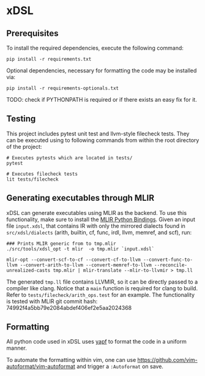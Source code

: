 # xDSL

## Prerequisites

To install the required dependencies, execute the following command:

```
pip install -r requirements.txt
```

Optional dependencies, necessary for formatting the code may be installed via:

```
pip install -r requirements-optionals.txt
```

TODO: check if PYTHONPATH is required or if there exists an easy fix for it.

## Testing

This project includes pytest unit test and llvm-style filecheck tests. They can
be executed using to following commands from within the root directory of the
project:

```
# Executes pytests which are located in tests/
pytest

# Executes filecheck tests
lit tests/filecheck
```

## Generating executables through MLIR

xDSL can generate executables using MLIR as the backend. To use this
functionality, make sure to install the [MLIR Python
Bindings](https://mlir.llvm.org/docs/Bindings/Python/). Given an input file
`input.xdsl`, that contains IR with only the mirrored dialects found in
`src/xdsl/dialects` (arith, builtin, cf, func, irdl, llvm, memref, and scf),
run:

```
### Prints MLIR generic from to tmp.mlir
./src/tools/xdsl_opt -t mlir  -o tmp.mlir `input.xdsl`

mlir-opt --convert-scf-to-cf --convert-cf-to-llvm --convert-func-to-llvm --convert-arith-to-llvm --convert-memref-to-llvm --reconcile-unrealized-casts tmp.mlir | mlir-translate --mlir-to-llvmir > tmp.ll
```

The generated `tmp.ll` file contains LLVMIR, so it can be directly passed to a
compiler like clang. Notice that a `main` function is required for clang to
build. Refer to `tests/filecheck/arith_ops.test` for an example. The
functionality is tested with MLIR git commit hash:
74992f4a5bb79e2084abdef406ef2e5aa2024368


## Formatting

All python code used in xDSL uses [yapf](https://github.com/google/yapf) to
format the code in a uniform manner.

To automate the formatting within vim, one can use
https://github.com/vim-autoformat/vim-autoformat and trigger a `:Autoformat` on
save.
